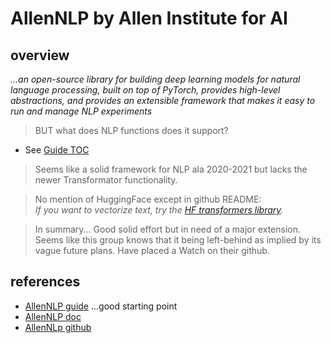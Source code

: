 # AllenNLP by Allen Institute for AI

## overview
*...an open-source library for building deep learning models for natural language processing, built on top of PyTorch, provides high-level abstractions, and provides an extensible framework that makes it easy to run and manage NLP experiments*
> BUT what does NLP functions does it support?

- See [Guide TOC](https://guide.allennlp.org/overview#4) 

> Seems like a solid framework for NLP ala 2020-2021 but lacks the newer Transformator functionality. 

> No mention of HuggingFace except in github README:  
*If you want to vectorize text, try the [HF transformers library](https://github.com/huggingface/transformers).*

> In summary... Good solid effort but in need of a major extension. Seems like this group knows that it being left-behind as implied by its vague future plans. Have placed a Watch on their github. 

## references
- [AllenNLP guide](https://guide.allennlp.org/) ...good starting point
- [AllenNLP doc](https://docs.allennlp.org/v2.10.1/)
- [AllenNLp github](https://github.com/allenai/allennlp)
